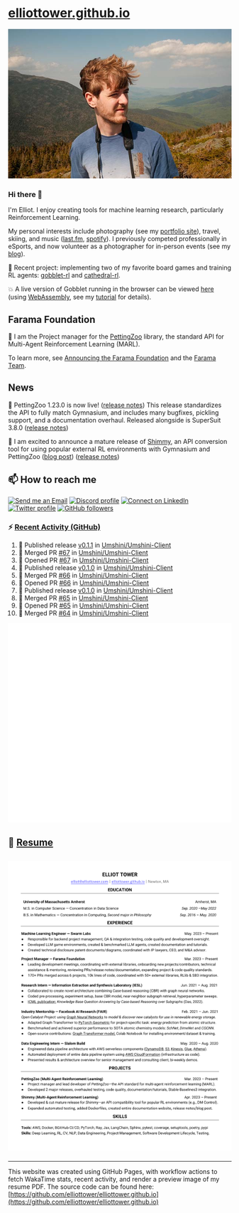 # [elliottower.github.io](https://github.com/elliottower/elliottower.github.io)

[![A wild Elliot on Mt Washington](https://raw.githubusercontent.com/elliottower/elliottower.github.io/main/src/jpg/DSCF7539-600px.jpg?raw=true)](https://raw.githubusercontent.com/elliottower/elliottower.github.io/main/src/jpg/DSCF7539.jpg?raw=true)

### Hi there 👋

I'm Elliot. I enjoy creating tools for machine learning research, particularly Reinforcement Learning.

My personal interests include photography (see my [portfolio site](https://www.elliottower.com/)), travel, skiing, and music ([last.fm](https://www.last.fm/user/ajsdlfkwer), [spotify](https://open.spotify.com/user/12132818380)). I previously competed professionally in eSports, and now volunteer as a photographer for in-person events (see my [blog](https://www.elliottower.com/stories/?category=events)).

🤖 Recent project: implementing two of my favorite board games and training RL agents: [gobblet-rl](https://github.com/elliottower/gobblet-rl) and [cathedral-rl](https://github.com/elliottower/cathedral-rl). 

💥 A live version of Gobblet running in the browser can be viewed [here](https://elliottower.github.io/gobblet-rl/) (using [WebAssembly](https://webassembly.org/), see my [tutorial](https://github.com/elliottower/gobblet-rl/blob/main/tutorials/WebAssembly/web_assembly.md) for details).

## Farama Foundation

🚀 I am the Project manager for the [PettingZoo](https://github.com/Farama-Foundation/PettingZoo) library, the standard API for Multi-Agent Reinforcement Learning (MARL). 

To learn more, see [Announcing the Farama Foundation](https://farama.org/Announcing-The-Farama-Foundation) and the [Farama Team](https://farama.org/team).

## News

🎉 PettingZoo 1.23.0 is now live! ([release notes](https://github.com/Farama-Foundation/PettingZoo/releases/tag/1.23.0)) This release standardizes the API to fully match Gymnasium, and includes many bugfixes, pickling support, and a documentation overhaul. Released alongside is SuperSuit 3.8.0 ([release notes](https://github.com/Farama-Foundation/SuperSuit/releases/tag/3.8.0)) 

<!-- ![GitHub Release Date](https://img.shields.io/github/release-date/Farama-Foundation/PettingZoo) -->

🎉 I am excited to announce a mature release of [Shimmy](https://github.com/Farama-Foundation/Shimmy), an API conversion tool for using popular external RL environments with Gymnasium and PettingZoo ([blog post](https://farama.org/Announcing-Shimmy)) ([release notes](https://github.com/Farama-Foundation/Shimmy/releases/tag/v1.0.0)) 

## 📫 How to reach me

 [![Send me an Email](https://img.shields.io/badge/email-elliot%40elliottower.com-blue)](mailto:elliot@elliottower.com)
 [![Discord profile](https://img.shields.io/badge/Discord-7289DA?style=flat&logo=discord&logoColor=white)](https://discord.com/users/83091537923145728)
 [![Connect on LinkedIn](https://img.shields.io/badge/--linkedin?label=LinkedIn&logo=LinkedIn&style=social)](https://www.linkedin.com/in/elliot-tower)
 [![Twitter profile](https://img.shields.io/twitter/follow/elliottower?style=social)](https://twitter.com/ElliotTower/)
 [![GitHub followers](https://img.shields.io/github/followers/elliottower?style=social)](https://github.com/elliottower/)

### ⚡ [Recent Activity (GitHub)](https://github.com/elliottower)

<!--START_SECTION:activity-->
1. 🚀 Published release [v0.1.1](https://github.com/Umshini/Umshini-Client/releases/tag/v0.1.1) in [Umshini/Umshini-Client](https://github.com/Umshini/Umshini-Client)
2. 🎉 Merged PR [#67](https://github.com/Umshini/Umshini-Client/pull/67) in [Umshini/Umshini-Client](https://github.com/Umshini/Umshini-Client)
3. 💪 Opened PR [#67](https://github.com/Umshini/Umshini-Client/pull/67) in [Umshini/Umshini-Client](https://github.com/Umshini/Umshini-Client)
4. 🚀 Published release [v0.1.0](https://github.com/Umshini/Umshini-Client/releases/tag/v0.1.0) in [Umshini/Umshini-Client](https://github.com/Umshini/Umshini-Client)
5. 🎉 Merged PR [#66](https://github.com/Umshini/Umshini-Client/pull/66) in [Umshini/Umshini-Client](https://github.com/Umshini/Umshini-Client)
6. 💪 Opened PR [#66](https://github.com/Umshini/Umshini-Client/pull/66) in [Umshini/Umshini-Client](https://github.com/Umshini/Umshini-Client)
7. 🚀 Published release [v0.1.0](https://github.com/Umshini/Umshini-Client/releases/tag/v0.1.0) in [Umshini/Umshini-Client](https://github.com/Umshini/Umshini-Client)
8. 🎉 Merged PR [#65](https://github.com/Umshini/Umshini-Client/pull/65) in [Umshini/Umshini-Client](https://github.com/Umshini/Umshini-Client)
9. 💪 Opened PR [#65](https://github.com/Umshini/Umshini-Client/pull/65) in [Umshini/Umshini-Client](https://github.com/Umshini/Umshini-Client)
10. 🎉 Merged PR [#64](https://github.com/Umshini/Umshini-Client/pull/64) in [Umshini/Umshini-Client](https://github.com/Umshini/Umshini-Client)
<!--END_SECTION:activity-->


<picture>
  <a href="https://metrics.lecoq.io/insights?user=elliottower">
   <img src="/github-metrics.svg" alt="Metrics">
  </a>
</picture>

## 📄 [Resume](https://elliottower.github.io/src/pdf/resume.pdf)

<!-- PDF-TO-MARKDOWN:START -->
![Page 1](src/png/page1.png "Page 1")
---
<!-- PDF-TO-MARKDOWN:END -->

----

This website was created using GitHub Pages, with workflow actions to fetch WakaTime stats, recent activity, and render a preview image of my resume PDF. The source code can be found here: [https://github.com/elliottower/elliottower.github.io](https://github.com/elliottower/elliottower.github.io)
